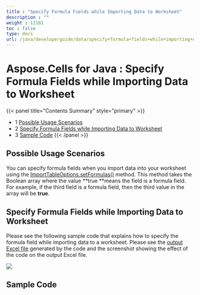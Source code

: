 ```yaml
---
title : "Specify Formula Fields while Importing Data to Worksheet" 
description : "" 
weight : 12181 
toc : false
type: docs
url: /java/developerguide/data/specify+formula+fields+while+importing+data+to+worksheet/
---
```


# Aspose.Cells for Java : Specify Formula Fields while Importing Data to Worksheet


{{< panel title="Contents Summary" style="primary" >}}
*   1 [Possible Usage Scenarios](#possible-usage-scenarios)
*   2 [Specify Formula Fields while Importing Data to Worksheet](#specify-formula-fields-while-importing-data-to-worksheet)
*   3 [Sample Code](#sample-code)
{{< /panel >}}
 

## Possible Usage Scenarios

You can specify formula fields when you import data into your worksheet using the [ImportTableOptions.setFormulas()](https://apireference.aspose.com/java/cells/com.aspose.cells/importtableoptions#IsFormulas) method. This method takes the Boolean array where the value **true **means the field is a formula field. For example, if the third field is a formula field, then the third value in the array will be **true**. 

## Specify Formula Fields while Importing Data to Worksheet

Please see the following sample code that explains how to specify the formula field while importing data to a worksheet. Please see the [output Excel file](https://docs2.aspose.com/cells/java/attachments/61542118/61767850.xlsx) generated by the code and the screenshot showing the effect of the code on the output Excel file.

![](https://docs2.aspose.com/cells/java/attachments/61542118/61767849.png)

## Sample Code

